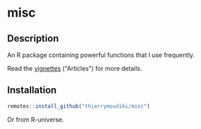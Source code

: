 # misc

## Description

An R package containing powerful functions that I use frequently.

Read the [vignettes](https://techtonique.github.io/misc/) ("Articles") for more details.

## Installation

```r
remotes::install_github("thierrymoudiki/misc")
```

Or from R-universe.

